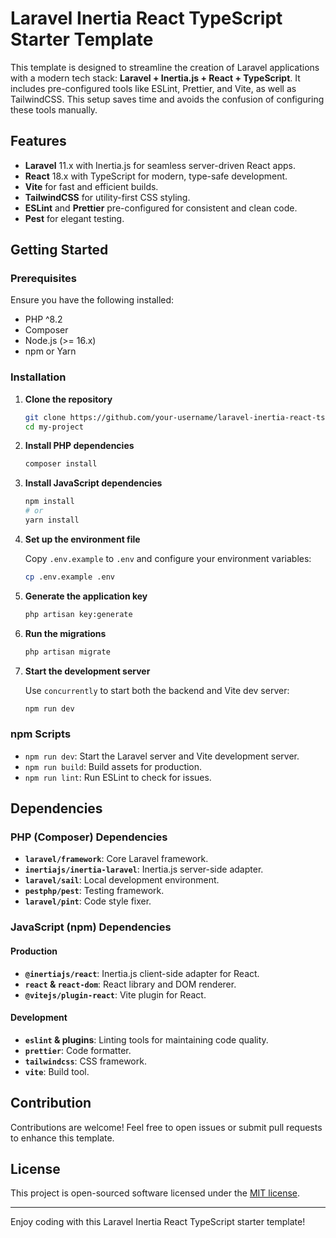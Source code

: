# Laravel Inertia React TypeScript Starter Template

This template is designed to streamline the creation of Laravel applications with a modern tech stack: **Laravel + Inertia.js + React + TypeScript**. It includes pre-configured tools like ESLint, Prettier, and Vite, as well as TailwindCSS. This setup saves time and avoids the confusion of configuring these tools manually.

## Features

- **Laravel** 11.x with Inertia.js for seamless server-driven React apps.
- **React** 18.x with TypeScript for modern, type-safe development.
- **Vite** for fast and efficient builds.
- **TailwindCSS** for utility-first CSS styling.
- **ESLint** and **Prettier** pre-configured for consistent and clean code.
- **Pest** for elegant testing.

## Getting Started

### Prerequisites

Ensure you have the following installed:

- PHP ^8.2
- Composer
- Node.js (>= 16.x)
- npm or Yarn

### Installation

1. **Clone the repository**

   ```bash
   git clone https://github.com/your-username/laravel-inertia-react-ts.git my-project
   cd my-project
   ```

2. **Install PHP dependencies**

   ```bash
   composer install
   ```

3. **Install JavaScript dependencies**

   ```bash
   npm install
   # or
   yarn install
   ```

4. **Set up the environment file**

   Copy `.env.example` to `.env` and configure your environment variables:

   ```bash
   cp .env.example .env
   ```

5. **Generate the application key**

   ```bash
   php artisan key:generate
   ```

6. **Run the migrations**

   ```bash
   php artisan migrate
   ```

7. **Start the development server**

   Use `concurrently` to start both the backend and Vite dev server:

   ```bash
   npm run dev
   ```

### npm Scripts

- `npm run dev`: Start the Laravel server and Vite development server.
- `npm run build`: Build assets for production.
- `npm run lint`: Run ESLint to check for issues.

## Dependencies

### PHP (Composer) Dependencies

- **`laravel/framework`**: Core Laravel framework.
- **`inertiajs/inertia-laravel`**: Inertia.js server-side adapter.
- **`laravel/sail`**: Local development environment.
- **`pestphp/pest`**: Testing framework.
- **`laravel/pint`**: Code style fixer.

### JavaScript (npm) Dependencies

#### Production

- **`@inertiajs/react`**: Inertia.js client-side adapter for React.
- **`react` & `react-dom`**: React library and DOM renderer.
- **`@vitejs/plugin-react`**: Vite plugin for React.

#### Development

- **`eslint` & plugins**: Linting tools for maintaining code quality.
- **`prettier`**: Code formatter.
- **`tailwindcss`**: CSS framework.
- **`vite`**: Build tool.

## Contribution

Contributions are welcome! Feel free to open issues or submit pull requests to enhance this template.

## License

This project is open-sourced software licensed under the [MIT license](LICENSE).

---

Enjoy coding with this Laravel Inertia React TypeScript starter template!

